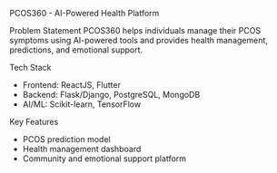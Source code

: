 PCOS360 - AI-Powered Health Platform

 Problem Statement
PCOS360 helps individuals manage their PCOS symptoms using AI-powered tools and provides health management, predictions, and emotional support.

Tech Stack
- Frontend: ReactJS, Flutter
- Backend: Flask/Django, PostgreSQL, MongoDB
- AI/ML: Scikit-learn, TensorFlow

Key Features
- PCOS prediction model
- Health management dashboard
- Community and emotional support platform
